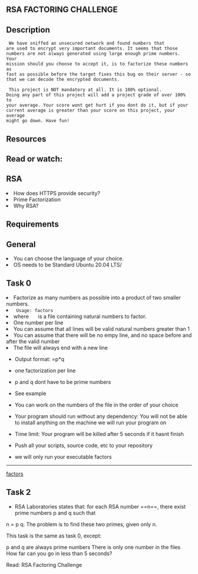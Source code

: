## RSA FACTORING CHALLENGE

## Description 
<code> We have sniffed an unsecured network and found numbers that are used to encrypt very important documents. It seems that those numbers are not always generated using large enough prime numbers. Your mission should you choose to accept it, is to factorize these numbers as fast as possible before the target fixes this bug on their server - so that we can decode the encrypted documents. </code>

<code> This project is NOT mandatory at all. It is 100% optional. Doing any part of this project will add a project grade of over 100% to your average. Your score wont get hurt if you dont do it, but if your current average is greater than your score on this project, your average might go down. Have fun! </code>

## Resources
## Read or watch:

## RSA
<li> How does HTTPS provide security? </li>
<li> Prime Factorization </li>
<li> Why RSA? </li>

## Requirements
## General
<li> You can choose the language of your choice. </li> 
<li> OS needs to be Standard Ubuntu 20.04 LTS/ </li>


## Task 0
<li> Factorize as many numbers as possible into a product of two smaller numbers. </li>

<li> <code> Usage: factors <file> </code> </li>
<li> where<code>  <file> </code> is a file containing natural numbers to factor. </li>
<li> One number per line </li>
<li> You can assume that all lines will be valid natural numbers greater than 1 </li> 
<li> You can assume that there will be no empy line, and no space before and after the valid number </li>
<li> The file will always end with a new line </li>

* Output format: =p*q 

* one factorization per line
* p and q dont have to be prime numbers
* See example
* You can work on the numbers of the file in the order of your choice
* Your program should run without any dependency: You will not be able to install anything on the machine we will run your program on
* Time limit: Your program will be killed after 5 seconds if it hasnt finish
* Push all your scripts, source code, etc to your repository
* we will only run your executable factors
-------------------
[factors](./factors)


## Task 2
* RSA Laboratories states that: for each RSA number ==n==, there exist prime numbers p and q such that

n = p  q. The problem is to find these two primes, given only n.

This task is the same as task 0, except:

p and q are always prime numbers
There is only one number in the files
How far can you go in less than 5 seconds?

Read: RSA Factoring Challenge
